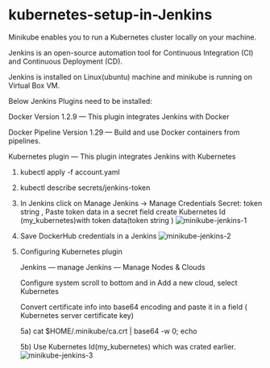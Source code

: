# kubernetes-setup-in-Jenkins

Minikube enables you to run a Kubernetes cluster locally on your machine.

Jenkins is an open-source automation tool for Continuous Integration (CI) and Continuous Deployment (CD).

Jenkins is installed on Linux(ubuntu) machine and minikube is running on Virtual Box VM.

Below Jenkins Plugins need to be installed:

Docker Version 1.2.9 — This plugin integrates Jenkins with Docker

Docker Pipeline Version 1.29 — Build and use Docker containers from pipelines.

Kubernetes plugin — This plugin integrates Jenkins with Kubernetes

1. kubectl apply -f account.yaml
2. kubectl describe secrets/jenkins-token
3. In Jenkins click on Manage Jenkins → Manage Credentials
   Secret: token string , Paste token data in a secret field
   create Kubernetes Id (my_kubernetes)with token data(token string )
![minikube-jenkins-1](https://github.com/bhaskarsaini27/kubernetes-setup-in-Jenkins/assets/103110177/8d5c3ce9-4e69-4824-a664-bee34823e79a)

4. Save DockerHub credentials in a Jenkins
   ![minikube-jenkins-2](https://github.com/bhaskarsaini27/kubernetes-setup-in-Jenkins/assets/103110177/40957950-9380-4730-b1ab-4a93e9806f77)

5. Configuring Kubernetes plugin

   Jenkins — manage Jenkins — Manage Nodes & Clouds

   Configure system scroll to bottom and in Add a new cloud, select Kubernetes

   Convert certificate info into base64 encoding and paste it in a field ( Kubernetes server certificate key)
   
   5a) cat $HOME/.minikube/ca.crt | base64 -w 0; echo
   
   5b) Use Kubernetes Id(my_kubernetes) which was crated earlier.
   ![minikube-jenkins-3](https://github.com/bhaskarsaini27/kubernetes-setup-in-Jenkins/assets/103110177/1e8de5f2-0d17-4cda-8d73-42b396a13576)

